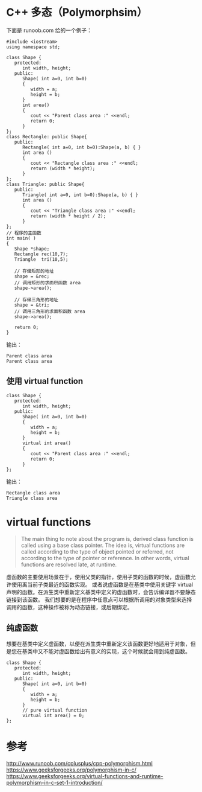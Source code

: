 # C++ 多态（Polymorphsim）

下面是 runoob.com 给的一个例子：

```
#include <iostream>
using namespace std;

class Shape {
   protected:
      int width, height;
   public:
      Shape( int a=0, int b=0)
      {
         width = a;
         height = b;
      }
      int area()
      {
         cout << "Parent class area :" <<endl;
         return 0;
      }
};
class Rectangle: public Shape{
   public:
      Rectangle( int a=0, int b=0):Shape(a, b) { }
      int area ()
      {
         cout << "Rectangle class area :" <<endl;
         return (width * height);
      }
};
class Triangle: public Shape{
   public:
      Triangle( int a=0, int b=0):Shape(a, b) { }
      int area ()
      {
         cout << "Triangle class area :" <<endl;
         return (width * height / 2);
      }
};
// 程序的主函数
int main( )
{
   Shape *shape;
   Rectangle rec(10,7);
   Triangle  tri(10,5);

   // 存储矩形的地址
   shape = &rec;
   // 调用矩形的求面积函数 area
   shape->area();

   // 存储三角形的地址
   shape = &tri;
   // 调用三角形的求面积函数 area
   shape->area();

   return 0;
}
```

输出：

```
Parent class area
Parent class area
```

## 使用 virtual function

```
class Shape {
   protected:
      int width, height;
   public:
      Shape( int a=0, int b=0)
      {
         width = a;
         height = b;
      }
      virtual int area()
      {
         cout << "Parent class area :" <<endl;
         return 0;
      }
};
```

输出：

```
Rectangle class area
Triangle class area
```

# virtual functions
> The main thing to note about the program is, derived class function is called using a base class pointer. The idea is, virtual functions are called according to the type of object pointed or referred, not according to the type of pointer or reference. In other words, virtual functions are resolved late, at runtime.

虚函数的主要使用场景在于，使用父类的指针，使用子类的函数的时候，虚函数允许使用离当前子类最近的函数实现。
或者说虚函数是在基类中使用关键字 virtual 声明的函数。在派生类中重新定义基类中定义的虚函数时，会告诉编译器不要静态链接到该函数。
我们想要的是在程序中任意点可以根据所调用的对象类型来选择调用的函数，这种操作被称为动态链接，或后期绑定。

## 纯虚函数
想要在基类中定义虚函数，以便在派生类中重新定义该函数更好地适用于对象，但是您在基类中又不能对虚函数给出有意义的实现，这个时候就会用到纯虚函数。

```
class Shape {
   protected:
      int width, height;
   public:
      Shape( int a=0, int b=0)
      {
         width = a;
         height = b;
      }
      // pure virtual function
      virtual int area() = 0;
};
```



# 参考

http://www.runoob.com/cplusplus/cpp-polymorphism.html
https://www.geeksforgeeks.org/polymorphism-in-c/
https://www.geeksforgeeks.org/virtual-functions-and-runtime-polymorphism-in-c-set-1-introduction/
